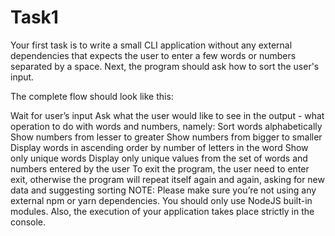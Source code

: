 # Task1
Your first task is to write a small CLI application without any external dependencies that expects the user to enter a few words or numbers separated by a space. Next, the program should ask how to sort the user's input.

The complete flow should look like this:

Wait for user’s input
Ask what the user would like to see in the output - what operation to do with words and numbers, namely:
Sort words alphabetically
Show numbers from lesser to greater
Show numbers from bigger to smaller
Display words in ascending order by number of letters in the word
Show only unique words
Display only unique values from the set of words and numbers entered by the user
To exit the program, the user need to enter exit, otherwise the program will repeat itself again and again, asking for new data and suggesting sorting
NOTE: Please make sure you’re not using any external npm or yarn dependencies. You should only use NodeJS built-in modules. Also, the execution of your application takes place strictly in the console.

